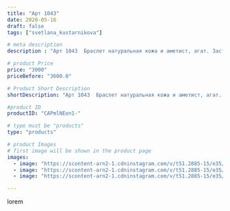 ```yaml
---
title: "Арт 1043"
date: 2020-05-16
draft: false
tags: ["svetlana_kustarnikova"]

# meta description
description : "Арт 1043  Браслет натуральная кожа и аметист, агат. Застежка тогл"

# product Price
price: "3000"
priceBefore: "3600.0"

# Product Short Description
shortDescription: "Арт 1043  Браслет натуральная кожа и аметист, агат. Застежка тогл"

#product ID
productID: "CAPmlNEon1-"

# type must be "products"
type: "products"

# product Images
# first image will be shown in the product page
images:
  - image: "https://scontent-arn2-1.cdninstagram.com/v/t51.2885-15/e35/97208208_684792532334584_905197744605172238_n.jpg?se=7&tp=1&_nc_ht=scontent-arn2-1.cdninstagram.com&_nc_cat=104&_nc_ohc=uQSvpycKfPgAX8UrR9-&ccb=7-4&oh=8e537e189110482b7e62c3ce136677c6&oe=60831ACB&ig_cache_key=MjMxMDIzNDgwODc4MDg1MTcxOQ%3D%3D.2-ccb7-4"
  - image: "https://scontent-arn2-1.cdninstagram.com/v/t51.2885-15/e35/97132267_1107873712923832_3110147125162782082_n.jpg?se=8&tp=1&_nc_ht=scontent-arn2-1.cdninstagram.com&_nc_cat=104&_nc_ohc=7NljRfafMXIAX8BvsDJ&ccb=7-4&oh=7074004bca58ad2674590b4e29e21925&oe=60815F65&ig_cache_key=MjMxMDIzNDgwODc4MDk1NTQ5Nw%3D%3D.2-ccb7-4"
  - image: "https://scontent-arn2-1.cdninstagram.com/v/t51.2885-15/e35/96869593_240493037040767_2607664154635622281_n.jpg?se=7&tp=1&_nc_ht=scontent-arn2-1.cdninstagram.com&_nc_cat=111&_nc_ohc=a9S6NN5S2CsAX8cL11t&ccb=7-4&oh=6db462de3a2fed0407e90cb505b60d5f&oe=6084F2B3&ig_cache_key=MjMxMDIzNDgwODc2NDE5OTk0OQ%3D%3D.2-ccb7-4"

---
```

lorem
